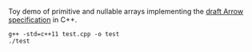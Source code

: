 Toy demo of primitive and nullable arrays implementing the [draft Arrow specification](https://github.com/apache/arrow/blob/master/format/Layout.md) in C++.

```
g++ -std=c++11 test.cpp -o test
./test
```